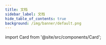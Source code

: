 ```yaml
---
title: 文档
sidebar_label: 文档
hide_table_of_contents: true
background: /img/banner/default.png
---
```



import Card from '@site/src/components/Card';

<div class="mt-12 grid gap-5 max-w-lg mx-auto md:grid-cols-1 lg:max-w-none">

  <Card title="华炎魔方技术白皮书"
    description="什么是低代码开发平台；低代码开发平台的进化史；低代码开发生命周期管理；华炎魔方的开源生态；"
    href="http://oss.steedos.com/apps/pdfviewer/web/viewer.html?file=http://oss.steedos.com/docs/%E5%8D%8E%E7%82%8E%E9%AD%94%E6%96%B9%E6%8A%80%E6%9C%AF%E7%99%BD%E7%9A%AE%E4%B9%A6.pdf"
    target="_blank"/>

  <Card title="视频"
    description="华炎魔方十大引擎；如何创建自定义应用程序；如何创建审批流程；华炎魔方助力企业数字化转型"
    href="/videos/"/>

  <Card title="安装部署"
    description="申请试用华炎魔方云服务，或是在本地服务器、云服务器安装部署华炎魔方。"
    href="/help/deploy"/>

  <Card title="使用入门"
    description="华炎魔方界面总览、如何管理您的数据、分析统计、和处理审批流程。"
    href="/help/user/"/>

  <Card title="如何设置和维护华炎魔方"
    description="设置和维护贵公司、控制谁可以看到什么内容、自动化业务流程、创建自定义应用程序。"
    href="/help/admin/"/>

  <Card title="开发人员"
    description="如何使用华炎魔方开发复杂业务系统：搭建开发环境、开发教程、开发文档、API接口。"
    href="/developer/"/>

  <Card title="开源项目"
    description="如何使用华炎魔方开发复杂业务系统：搭建开发环境、开发教程、开发文档、API接口。"
    target="_blank"
    href="https://github.com/steedos/steedos-platform/"/>
</div>
